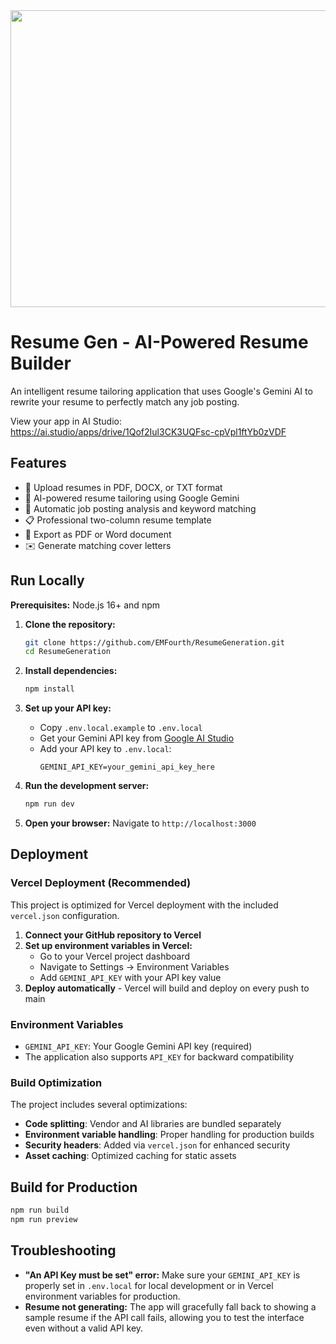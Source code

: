 <div align="center">
<img width="1200" height="475" alt="GHBanner" src="https://github.com/user-attachments/assets/0aa67016-6eaf-458a-adb2-6e31a0763ed6" />
</div>

# Resume Gen - AI-Powered Resume Builder

An intelligent resume tailoring application that uses Google's Gemini AI to rewrite your resume to perfectly match any job posting.

View your app in AI Studio: https://ai.studio/apps/drive/1Qof2Iul3CK3UQFsc-cpVpl1ftYb0zVDF

## Features

- 📄 Upload resumes in PDF, DOCX, or TXT format
- 🤖 AI-powered resume tailoring using Google Gemini
- 📝 Automatic job posting analysis and keyword matching
- 📋 Professional two-column resume template
- 📄 Export as PDF or Word document
- ✉️ Generate matching cover letters

## Run Locally

**Prerequisites:** Node.js 16+ and npm

1. **Clone the repository:**
   ```bash
   git clone https://github.com/EMFourth/ResumeGeneration.git
   cd ResumeGeneration
   ```

2. **Install dependencies:**
   ```bash
   npm install
   ```

3. **Set up your API key:**
   - Copy `.env.local.example` to `.env.local`
   - Get your Gemini API key from [Google AI Studio](https://aistudio.google.com/app/apikey)
   - Add your API key to `.env.local`:
     ```
     GEMINI_API_KEY=your_gemini_api_key_here
     ```

4. **Run the development server:**
   ```bash
   npm run dev
   ```

5. **Open your browser:**
   Navigate to `http://localhost:3000`

## Deployment

### Vercel Deployment (Recommended)

This project is optimized for Vercel deployment with the included `vercel.json` configuration.

1. **Connect your GitHub repository to Vercel**
2. **Set up environment variables in Vercel:**
   - Go to your Vercel project dashboard
   - Navigate to Settings → Environment Variables
   - Add `GEMINI_API_KEY` with your API key value
3. **Deploy automatically** - Vercel will build and deploy on every push to main

### Environment Variables

- `GEMINI_API_KEY`: Your Google Gemini API key (required)
- The application also supports `API_KEY` for backward compatibility

### Build Optimization

The project includes several optimizations:
- **Code splitting**: Vendor and AI libraries are bundled separately
- **Environment variable handling**: Proper handling for production builds
- **Security headers**: Added via `vercel.json` for enhanced security
- **Asset caching**: Optimized caching for static assets

## Build for Production

```bash
npm run build
npm run preview
```

## Troubleshooting

- **"An API Key must be set" error:** Make sure your `GEMINI_API_KEY` is properly set in `.env.local` for local development or in Vercel environment variables for production.
- **Resume not generating:** The app will gracefully fall back to showing a sample resume if the API call fails, allowing you to test the interface even without a valid API key.
